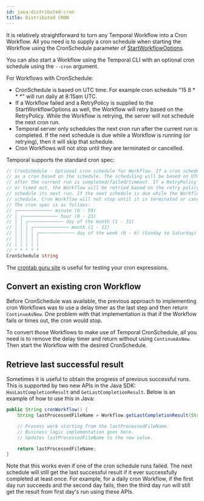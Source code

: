 ```yaml
---
id: java-distributed-cron
title: Distributed CRON
---
```


It is relatively straightforward to turn any Temporal Workflow into a Cron Workflow. All you need
is to supply a cron schedule when starting the Workflow using the CronSchedule
parameter of
[StartWorkflowOptions](https://www.javadoc.io/doc/io.temporal/temporal-sdk/latest/io/temporal/client/WorkflowOptions.html).

You can also start a Workflow using the Temporal CLI with an optional cron schedule using the `--cron` argument.

For Workflows with CronSchedule:

* CronSchedule is based on UTC time. For example cron schedule "15 8 \* \* \*"
  will run daily at 8:15am UTC.
* If a Workflow failed and a RetryPolicy is supplied to the StartWorkflowOptions
  as well, the Workflow will retry based on the RetryPolicy. While the Workflow is
  retrying, the server will not schedule the next cron run.
* Temporal server only schedules the next cron run after the current run is
  completed. If the next schedule is due while a Workflow is running (or retrying),
  then it will skip that schedule.
* Cron Workflows will not stop until they are terminated or cancelled.

Temporal supports the standard cron spec:

```go
// CronSchedule - Optional cron schedule for Workflow. If a cron schedule is specified, the Workflow will run
// as a cron based on the schedule. The scheduling will be based on UTC time. The schedule for the next run only happens
// after the current run is completed/failed/timeout. If a RetryPolicy is also supplied, and the Workflow failed
// or timed out, the Workflow will be retried based on the retry policy. While the Workflow is retrying, it won't
// schedule its next run. If the next schedule is due while the Workflow is running (or retrying), then it will skip that
// schedule. Cron Workflow will not stop until it is terminated or cancelled (by returning temporal.CanceledError).
// The cron spec is as follows:
// ┌───────────── minute (0 - 59)
// │ ┌───────────── hour (0 - 23)
// │ │ ┌───────────── day of the month (1 - 31)
// │ │ │ ┌───────────── month (1 - 12)
// │ │ │ │ ┌───────────── day of the week (0 - 6) (Sunday to Saturday)
// │ │ │ │ │
// │ │ │ │ │
// * * * * *
CronSchedule string
```

The [crontab guru site](https://crontab.guru/) is useful for testing your cron expressions.

## Convert an existing cron Workflow

Before CronSchedule was available, the previous approach to implementing cron
Workflows was to use a delay timer as the last step and then return
`ContinueAsNew`. One problem with that implementation is that if the Workflow
fails or times out, the cron would stop.

To convert those Workflows to make use of Temporal CronSchedule, all you need is to remove the delay timer and return without using
`ContinueAsNew`. Then start the Workflow with the desired CronSchedule.


## Retrieve last successful result

Sometimes it is useful to obtain the progress of previous successful runs.
This is supported by two new APIs in the Java SDK:
`HasLastCompletionResult` and `GetLastCompletionResult`. Below is an example of how
to use this in Java:

```java
public String cronWorkflow() {
    String lastProcessedFileName = Workflow.getLastCompletionResult(String.class);

    // Process work starting from the lastProcessedFileName.
    // Business logic implementation goes here.
    // Updates lastProcessedFileName to the new value.

    return lastProcessedFileName;
}
```

Note that this works even if one of the cron schedule runs failed. The
next schedule will still get the last successful result if it ever successfully
completed at least once. For example, for a daily cron Workflow, if the first day
run succeeds and the second day fails, then the third day run will still get
the result from first day's run using these APIs.
